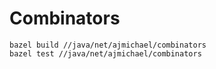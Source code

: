 # Combinators

```
bazel build //java/net/ajmichael/combinators
bazel test //java/net/ajmichael/combinators
```

